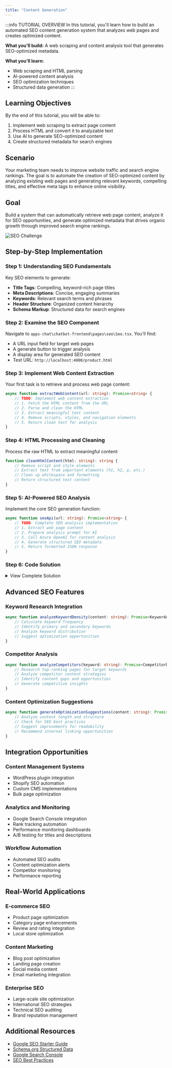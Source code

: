 ```yaml
---
title: "Content Generation"
---
```


:::info TUTORIAL OVERVIEW
In this tutorial, you'll learn how to build an automated SEO content generation system that analyzes web pages and creates optimized content.

**What you'll build:** A web scraping and content analysis tool that generates SEO-optimized metadata.

**What you'll learn:**
- Web scraping and HTML parsing
- AI-powered content analysis
- SEO optimization techniques
- Structured data generation
:::

## Learning Objectives

By the end of this tutorial, you will be able to:

1. Implement web scraping to extract page content
2. Process HTML and convert it to analyzable text
3. Use AI to generate SEO-optimized content
4. Create structured metadata for search engines

## Scenario

Your marketing team needs to improve website traffic and search engine rankings. The goal is to automate the creation of SEO-optimized content by analyzing existing web pages and generating relevant keywords, compelling titles, and effective meta tags to enhance online visibility.

## Goal

Build a system that can automatically retrieve web page content, analyze it for SEO opportunities, and generate optimized metadata that drives organic growth through improved search engine rankings.

![SEO Challenge](images/challenge-5.png)

## Step-by-Step Implementation

### Step 1: Understanding SEO Fundamentals

Key SEO elements to generate:
- **Title Tags**: Compelling, keyword-rich page titles
- **Meta Descriptions**: Concise, engaging summaries
- **Keywords**: Relevant search terms and phrases
- **Header Structure**: Organized content hierarchy
- **Schema Markup**: Structured data for search engines

### Step 2: Examine the SEO Component

Navigate to `apps-chat\chatbot-frontend\pages\seo\Seo.tsx`. You'll find:
- A URL input field for target web pages
- A generate button to trigger analysis
- A display area for generated SEO content
- Test URL: `http://localhost:4000/product.html`

### Step 3: Implement Web Content Extraction

Your first task is to retrieve and process web page content:

```typescript
async function extractWebContent(url: string): Promise<string> {
    // TODO: Implement web content extraction
    // 1. Fetch the HTML content from the URL
    // 2. Parse and clean the HTML
    // 3. Extract meaningful text content
    // 4. Remove scripts, styles, and navigation elements
    // 5. Return clean text for analysis
}
```

### Step 4: HTML Processing and Cleaning

Process the raw HTML to extract meaningful content:

```typescript
function cleanHtmlContent(html: string): string {
    // Remove script and style elements
    // Extract text from important elements (h1, h2, p, etc.)
    // Clean up whitespace and formatting
    // Return structured text content
}
```

### Step 5: AI-Powered SEO Analysis

Implement the core SEO generation function:

```typescript
async function seoApi(url: string): Promise<string> {
    // TODO: Complete SEO analysis implementation
    // 1. Extract web page content
    // 2. Prepare analysis prompt for AI
    // 3. Call Azure OpenAI for content analysis
    // 4. Generate structured SEO metadata
    // 5. Return formatted JSON response
}
```


### Step 6: Code Solution

<details>
<summary>View Complete Solution</summary>
<details>
<summary>Try implementing it yourself first!</summary>
<details>
<summary>Click to reveal the solution code</summary>

```typescript
import React, { useState } from "react";
import { trackPromise } from "react-promise-tracker";
import { usePromiseTracker } from "react-promise-tracker";
import { OpenAIClient, AzureKeyCredential } from '@azure/openai';

const Page = () => {
    const { promiseInProgress } = usePromiseTracker();
    const [seoUrl, setSeoUrl] = useState<string>("");
    const [seoText, setSeoText] = useState<string>("");

    async function process() {
        if (seoUrl) {
            trackPromise(
                seoApi(seoUrl)
            ).then((res) => {
                setSeoText(res);
            }).catch((error) => {
                console.error('SEO analysis failed:', error);
                setSeoText('Error analyzing the webpage. Please check the URL and try again.');
            });
        }
    }

    async function seoApi(url: string): Promise<string> {
        try {
            // Fetch webpage content
            const response = await fetch(url);
            if (!response.ok) {
                throw new Error(`HTTP error! status: ${response.status}`);
            }
            const html = await response.text();
            
            // Clean and extract meaningful content
            const cleanContent = cleanHtmlContent(html);
            
            // Prepare AI prompt for SEO analysis
            const messages = [
                { 
                    "role": "system", 
                    "content": `You are an SEO expert. Analyze the provided HTML content and generate SEO-optimized metadata. 
                    Return a valid JSON object with the following structure:
                    {
                        "seoTitle": "compelling page title (50-60 characters)",
                        "seoDescription": "engaging meta description (150-160 characters)",
                        "seoKeywords": ["keyword1", "keyword2", "keyword3"],
                        "focusKeyword": "primary keyword",
                        "suggestions": ["improvement suggestion 1", "suggestion 2"]
                    }
                    
                    Ensure the output is valid JSON format only.`
                },
                {
                    "role": "user", 
                    "content": `Analyze this webpage content and generate SEO metadata:\n\n${cleanContent}`
                }
            ];

            const options = {
                api_version: "2024-08-01-preview"
            };

            const openai_url = "https://aiaaa-s2-openai.openai.azure.com/";
            const openai_key = "<API_KEY>";
            const client = new OpenAIClient(
                openai_url,
                new AzureKeyCredential(openai_key),
                options
            );

            const deploymentName = 'gpt-4o';
            const result = await client.getChatCompletions(deploymentName, messages, {
                maxTokens: 500,
                temperature: 0.3
            });

            return result.choices[0]?.message?.content ?? 'No SEO analysis generated';
        } catch (error) {
            console.error('Error in seoApi:', error);
            throw error;
        }
    }

    function cleanHtmlContent(html: string): string {
        // Create a temporary DOM element to parse HTML
        const parser = new DOMParser();
        const doc = parser.parseFromString(html, 'text/html');
        
        // Remove script and style elements
        const scripts = doc.querySelectorAll('script, style');
        scripts.forEach(el => el.remove());
        
        // Extract text from important elements
        const title = doc.querySelector('title')?.textContent || '';
        const headings = Array.from(doc.querySelectorAll('h1, h2, h3, h4, h5, h6'))
            .map(el => el.textContent).join(' ');
        const paragraphs = Array.from(doc.querySelectorAll('p'))
            .map(el => el.textContent).join(' ');
        const metaDescription = doc.querySelector('meta[name="description"]')?.getAttribute('content') || '';
        
        // Combine and clean content
        const content = `Title: ${title}\nHeadings: ${headings}\nContent: ${paragraphs}\nMeta Description: ${metaDescription}`;
        
        // Clean whitespace and return
        return content.replace(/\s+/g, ' ').trim();
    }

    const updateText = (e: React.ChangeEvent<HTMLInputElement>) => {
        setSeoUrl(e.target.value);
    };

    return (
        <div className="pageContainer">
            <h2>SEO Content Generator</h2>
            <p>
                Analyze web pages and generate SEO-optimized content automatically.
                <br />
                Sample product page: <code>http://localhost:4000/product.html</code>
            </p>
            <div>
                <input 
                    type="url" 
                    placeholder="Enter webpage URL" 
                    value={seoUrl}
                    onChange={updateText}
                    style={{ width: '400px', marginRight: '10px' }}
                />
                <button onClick={process} disabled={!seoUrl || promiseInProgress}>
                    Generate SEO Content
                </button>
                <br />
                {promiseInProgress && <span>Analyzing webpage...</span>}
            </div>
            <div style={{ marginTop: '20px' }}>
                {seoText && (
                    <div>
                        <h3>Generated SEO Content:</h3>
                        <pre style={{ 
                            background: '#f5f5f5', 
                            padding: '10px', 
                            borderRadius: '5px',
                            whiteSpace: 'pre-wrap',
                            fontSize: '14px'
                        }}>
                            {seoText}
                        </pre>
                    </div>
                )}
            </div>
        </div>
    );
};

export default Page;
```

</details>
</details>
</details>

## Advanced SEO Features

### Keyword Research Integration
```typescript
async function analyzeKeywordDensity(content: string): Promise<KeywordAnalysis> {
    // Calculate keyword frequency
    // Identify primary and secondary keywords
    // Analyze keyword distribution
    // Suggest optimization opportunities
}
```

### Competitor Analysis
```typescript
async function analyzeCompetitors(keyword: string): Promise<CompetitorData> {
    // Research top-ranking pages for target keywords
    // Analyze competitor content strategies
    // Identify content gaps and opportunities
    // Generate competitive insights
}
```

### Content Optimization Suggestions
```typescript
async function generateOptimizationSuggestions(content: string): Promise<string[]> {
    // Analyze content length and structure
    // Check for SEO best practices
    // Suggest improvements for readability
    // Recommend internal linking opportunities
}
```


## Integration Opportunities

### Content Management Systems
- WordPress plugin integration
- Shopify SEO automation
- Custom CMS implementations
- Bulk page optimization

### Analytics and Monitoring
- Google Search Console integration
- Rank tracking automation
- Performance monitoring dashboards
- A/B testing for titles and descriptions

### Workflow Automation
- Automated SEO audits
- Content optimization alerts
- Competitor monitoring
- Performance reporting

## Real-World Applications

### E-commerce SEO
- Product page optimization
- Category page enhancements
- Review and rating integration
- Local store optimization

### Content Marketing
- Blog post optimization
- Landing page creation
- Social media content
- Email marketing integration

### Enterprise SEO
- Large-scale site optimization
- International SEO strategies
- Technical SEO auditing
- Brand reputation management

## Additional Resources

- [Google SEO Starter Guide](https://developers.google.com/search/docs/beginner/seo-starter-guide)
- [Schema.org Structured Data](https://schema.org/)
- [Google Search Console](https://search.google.com/search-console)
- [SEO Best Practices](https://developers.google.com/search/docs/advanced/guidelines/webmaster-guidelines)
